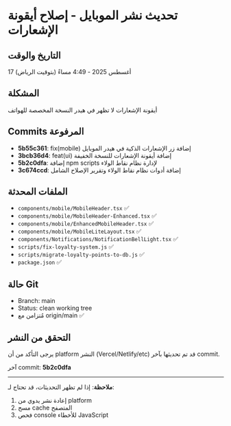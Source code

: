 # تحديث نشر الموبايل - إصلاح أيقونة الإشعارات

## التاريخ والوقت
17 أغسطس 2025 - 4:49 مساءً (بتوقيت الرياض)

## المشكلة
أيقونة الإشعارات لا تظهر في هيدر النسخة المخصصة للهواتف

## Commits المرفوعة
- **5b55c361**: fix(mobile) إضافة زر الإشعارات الذكية في هيدر الموبايل
- **3bcb36d4**: feat(ui) إضافة أيقونة الإشعارات للنسخة الخفيفة
- **5b2c0dfa**: إضافة npm scripts لإدارة نظام نقاط الولاء
- **3c674ccd**: إضافة أدوات نظام نقاط الولاء وتقرير الإصلاح الشامل

## الملفات المحدثة
- `components/mobile/MobileHeader.tsx` ✅
- `components/mobile/MobileHeader-Enhanced.tsx` ✅  
- `components/mobile/EnhancedMobileHeader.tsx` ✅
- `components/mobile/MobileLiteLayout.tsx` ✅
- `components/Notifications/NotificationBellLight.tsx` ✅
- `scripts/fix-loyalty-system.js` ✅
- `scripts/migrate-loyalty-points-to-db.js` ✅
- `package.json` ✅

## حالة Git
- Branch: main
- Status: clean working tree
- مُتزامن مع origin/main ✅

## التحقق من النشر
يرجى التأكد من أن platform النشر (Vercel/Netlify/etc) قد تم تحديثها بآخر commit.

آخر commit: **5b2c0dfa**

---

**ملاحظة**: إذا لم تظهر التحديثات، قد تحتاج لـ:
1. إعادة نشر يدوي من platform
2. مسح cache المتصفح 
3. فحص console للأخطاء JavaScript
